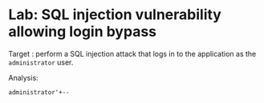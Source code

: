 # Lab: SQL injection vulnerability allowing login bypass

Target : perform a SQL injection attack that logs in to the application as the `administrator` user.

Analysis:

`administrator'+--`
